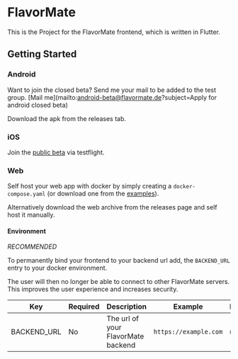 # FlavorMate

This is the Project for the FlavorMate frontend, which is written in Flutter.

## Getting Started

### Android

Want to join the closed beta? Send me your mail to be added to the test group.
[Mail me](mailto:android-beta@flavormate.de?subject=Apply for android closed beta)

Download the apk from the releases tab.

### iOS

Join the [public beta](https://testflight.apple.com/join/yp5BtJGx) via testflight.

### Web

Self host your web app with docker by simply creating a `docker-compose.yaml` (or download one from
the [examples](https://github.com/FlavorMate/flavormate-app/tree/main/examples)).

Alternatively download the web archive from the releases page and self host it manually.

#### Environment

*RECOMMENDED*

To permanently bind your frontend to your backend url add, the `BACKEND_URL` entry to your docker environment.

The user will then no longer be able to connect to other FlavorMate servers.
This improves the user experience and increases security.

| Key         | Required | Description                        | Example               | Default |
|-------------|----------|------------------------------------|-----------------------|---------|
| BACKEND_URL | No       | The url of your FlavorMate backend | `https://example.com` | `null`  |

